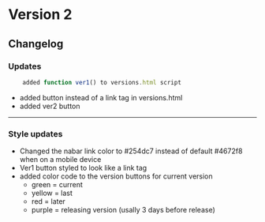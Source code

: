 # Version 2

## Changelog
### Updates
```javascript
    added function ver1() to versions.html script
```
- added button instead of a link tag in versions.html
- added ver2 button  
---
### Style updates 
- Changed the nabar link color to #254dc7 instead of default #4672f8 when on a mobile device
- Ver1 button styled to look like a link tag
- added color code to the version buttons for current version
    * green = current 
    * yellow = last
    * red = later 
    * purple = releasing version (usally 3 days before release)